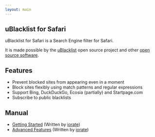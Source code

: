 ```yaml
---
layout: main
---
```


## uBlacklist for Safari

uBlacklist for Safari is a Search Engine filter for Safari. 

It is made possible by the [uBlacklist](https://iorate.github.io/ublacklist/) open source project and other [open source software](/other-licence).

## Features

* Prevent blocked sites from appearing even in a moment
* Block sites flexibly using match patterns and regular expressions
* Support Bing, DuckDuckGo, Ecosia (partially) and Startpage.com
* Subscribe to public blacklists

## Manual

* [Getting Started](https://iorate.github.io/ublacklist/getting-started) (Written by [iorate](https://twitter.com/iorate))
* [Advanced Features](https://iorate.github.io/ublacklist/advanced-features) (Written by [iorate](https://twitter.com/iorate))